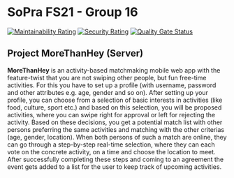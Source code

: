 # SoPra FS21 - Group 16

[![Maintainability Rating](https://sonarcloud.io/api/project_badges/measure?project=sopra-fs21-group-16_mth-server&metric=sqale_rating)](https://sonarcloud.io/dashboard?id=sopra-fs21-group-16_mth-server)
[![Security Rating](https://sonarcloud.io/api/project_badges/measure?project=sopra-fs21-group-16_mth-server&metric=security_rating)](https://sonarcloud.io/dashboard?id=sopra-fs21-group-16_mth-server)
[![Quality Gate Status](https://sonarcloud.io/api/project_badges/measure?project=sopra-fs21-group-16_mth-server&metric=alert_status)](https://sonarcloud.io/dashboard?id=sopra-fs21-group-16_mth-server)

## Project MoreThanHey (Server)

**MoreThanHey** is an activity-based matchmaking mobile web app with the feature-twist that you are not swiping other people, but fun free-time activities. For this you have to set up a profile (with username, password and other attributes e.g. age, gender and so on). After setting up your profile, you can choose from a selection of basic interests in activities (like food, culture, sport etc.) and based on this selection, you will be proposed activities, where you can swipe right for approval or left for rejecting the activity. Based on these decisions, you get a potential match list with other persons preferring the same activities and matching with the other criterias (age, gender, location). When both persons of such a match are online, they can go through a step-by-step real-time selection, where they can each vote on the concrete activity, on a time and choose the location to meet. After successfully completing these steps and coming to an agreement the event gets added to a list for the user to keep track of upcoming activities.
